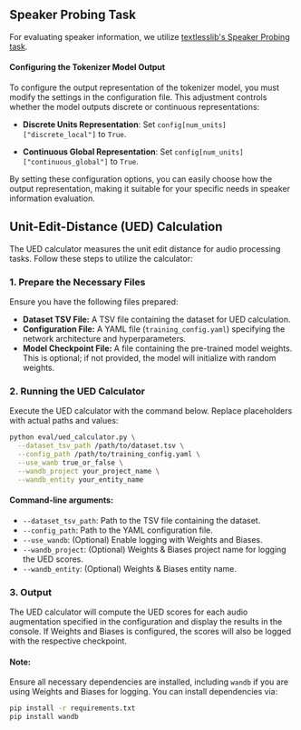 ## Speaker Probing Task

For evaluating speaker information, we utilize [textlesslib's Speaker Probing task](https://github.com/facebookresearch/textlesslib/tree/main/examples/speaker_probing). 

#### Configuring the Tokenizer Model Output

To configure the output representation of the tokenizer model, you must modify the settings in the configuration file. This adjustment controls whether the model outputs discrete or continuous representations:

- **Discrete Units Representation**: Set `config[num_units]["discrete_local"]` to `True`. 

- **Continuous Global Representation**: Set `config[num_units]["continuous_global"]` to `True`.

By setting these configuration options, you can easily choose how the output representation, making it suitable for your specific needs in speaker information evaluation.

## Unit-Edit-Distance (UED) Calculation

The UED calculator measures the unit edit distance for audio processing tasks. Follow these steps to utilize the calculator:

### 1. Prepare the Necessary Files
Ensure you have the following files prepared:

- **Dataset TSV File:** A TSV file containing the dataset for UED calculation.
- **Configuration File:** A YAML file (`training_config.yaml`) specifying the network architecture and hyperparameters.
- **Model Checkpoint File:** A file containing the pre-trained model weights. This is optional; if not provided, the model will initialize with random weights.

### 2. Running the UED Calculator

Execute the UED calculator with the command below. Replace placeholders with actual paths and values:

```bash
python eval/ued_calculator.py \
  --dataset_tsv_path /path/to/dataset.tsv \
  --config_path /path/to/training_config.yaml \
  --use_wanb true_or_false \
  --wandb_project your_project_name \
  --wandb_entity your_entity_name
```

#### Command-line arguments:
- `--dataset_tsv_path`: Path to the TSV file containing the dataset.
- `--config_path`: Path to the YAML configuration file.
- `--use_wandb`: (Optional) Enable logging with Weights and Biases.
- `--wandb_project`: (Optional) Weights & Biases project name for logging the UED scores.
- `--wandb_entity`: (Optional) Weights & Biases entity name.

### 3. Output

The UED calculator will compute the UED scores for each audio augmentation specified in the configuration and display the results in the console. If Weights and Biases is configured, the scores will also be logged with the respective checkpoint.

#### Note:
Ensure all necessary dependencies are installed, including `wandb` if you are using Weights and Biases for logging. You can install dependencies via:

```bash
pip install -r requirements.txt
pip install wandb
```
